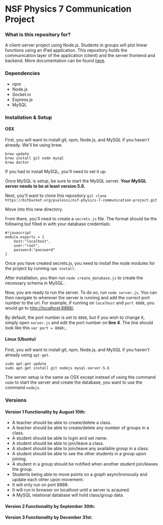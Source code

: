 # NSF Physics 7 Communication Project #

### What is this repository for? ###

A client-server project using Node.js. Students in groups will plot linear functions using an iPad application. This repository holds the communication layer of the application (client) and the server frontend and backend. More documentation can be found [here](https://drive.google.com/a/ucdavis.edu/folderview?id=0B1W6Ca2MINIsfmVmNEVxRWUyQkE5MXNseXRBZC1VV3A3ZzJBOUMwZGJuWE1HbFphZmhtaHM).

### Dependencies ###
* npm
* Node.js
* Socket.io
* Express.js
* MySQL



### Installation & Setup ###

#### OSX ####

First, you will want to install git, npm, Node.js, and MySQL if you haven't already. We'll be using brew.
```
brew update
brew install git node mysql
brew doctor
```

If you had to install MySQL, you'll need to set it up. 

Once MySQL is setup, be sure to start the MySQL server. **Your MySQL server needs to be at least version 5.6.**

Next, you'll want to clone this repository `git clone https://bitbucket.org/psalessi/nsf-physics-7-communication-project.git` 

Move into this new directory.

From there, you'll need to create a `secrets.js` file. The format should be the following but filled in with your database credentials:

```
#!javascript
module.exports = {
    host:"localhost",
    user:"root",
    password:"password"
}
```

Once you have created secrets.js, you need to install the node modules for the project by running `npm install`.

After installation, you then run `node create_database.js` to create the necessary schema in MySQL.

Now, you are ready to run the server. To do so, run `node server.js`. You can then navigate to wherever the server is running and add the correct port number to the url.
For example, if running on `localhost` and `port 8888`, you would go to [http://localhost:8888/](http://localhost:8888/).

By default, the port number is set to `8888`, but if you wish to change it, simply open `server.js` and edit the port number on **line 4**. The line should look like this `var port = 8888;`.

#### Linux (Ubuntu) ####

First, you will want to install git, npm, Node.js, and MySQL if you haven't already using `apt-get`.

```
sudo apt-get update
sudo apt-get install git nodejs mysql-server-5.6
```

The server setup is the same as OSX except instead of using the command `node` to start the server and create the database, you want to use the command `nodejs`.



### Versions ###
#### Version 1 Functionality by August 10th: ####
* A teacher should be able to create/delete a class.
* A teacher should be able to create/delete any number of groups in a class.
* A student should be able to login and set name.
* A student should be able to join/leave a class.
* A student should be able to join/leave any available group in a class.
* A student should be able to see the other students in a group upon joining.
* A student in a group should be notified when another student join/leaves the group.
* Students being able to move points on a graph asynchronously and update each other upon movement.
* It will only run on port 8888.
* It will run in browser on localhost until a server is acquired.
* A MySQL relational database will hold class/group data.

#### Version 2 Functionality by September 30th: ####

#### Version 3 Functionality by December 31st: ####
